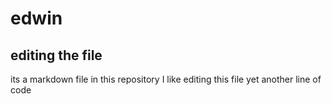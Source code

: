 # edwin
## editing the file
its a markdown file in this repository
I like editing this file
yet another line of code
